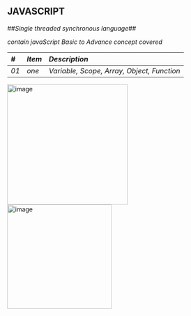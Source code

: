 ## JAVASCRIPT ##
##*Single threaded synchronous language*##



*contain javaScript Basic to Advance concept covered* 

|*#* | *Item*     | *Description*             |
| :-------- | :------- | :------------------------- |
| *01* | *one*|*Variable, Scope, Array, Object, Function*|

<img width="276" alt="image" src="https://user-images.githubusercontent.com/92440897/186088802-c8b0c20c-02e4-4c0f-9a2e-5a71b989b23a.png">
<img width="239" alt="image" src="https://user-images.githubusercontent.com/92440897/186090011-24ec3835-3103-41ff-8c46-480a7b169a54.png">


